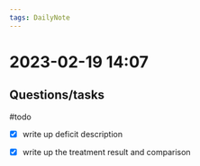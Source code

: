 ```yaml
---
tags: DailyNote 
---
```


# 2023-02-19  14:07


## Questions/tasks 

#todo 

- [x] write up deficit description
- [x] write up the treatment result and comparison


